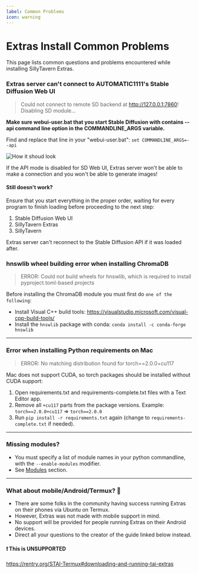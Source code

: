 ```yaml
---
label: Common Problems
icon: warning
---
```

# Extras Install Common Problems

This page lists common questions and problems encountered while installing SillyTavern Extras.

### Extras server can't connect to AUTOMATIC1111's Stable Diffusion Web UI

> Could not connect to remote SD backend at <http://127.0.0.1:7860>! Disabling SD module...

**Make sure webui-user.bat that you start Stable Diffusion with contains --api command line option in the COMMANDLINE_ARGS variable.**

Find and replace that line in your "webui-user.bat": `set COMMANDLINE_ARGS=--api`

![How it shoud look](https://github.com/SillyTavern/SillyTavern-Docs/assets/18619528/a823d134-14fb-40c6-b3f1-2e174e7b1172)

If the API mode is disabled for SD Web UI, Extras server won't be able to make a connection and you won't be able to generate images!

#### Still doesn't work?

Ensure that you start everything in the proper order, waiting for every program to finish loading before proceeding to the next step:

1. Stable Diffusion Web UI
2. SillyTavern Extras
3. SillyTavern

Extras server can't reconnect to the Stable Diffusion API if it was loaded after.

### hnswlib wheel building error when installing ChromaDB

> ERROR: Could not build wheels for hnswlib, which is required to install pyproject.toml-based projects

Before installing the ChromaDB module you must first do `one of the following`:

* Install Visual C++ build tools: <https://visualstudio.microsoft.com/visual-cpp-build-tools/>
* Install the `hnswlib` package with conda: `conda install -c conda-forge hnswlib`

---

### Error when installing Python requirements on Mac

> ERROR: No matching distribution found for torch==2.0.0+cu117

Mac does not support CUDA, so torch packages should be installed without CUDA support:

1. Open requirements.txt and requirements-complete.txt files with a Text Editor app.
2. Remove all `+cu117` parts from the package versions. Example: `torch==2.0.0+cu117` => `torch==2.0.0`
3. Run `pip install -r requirements.txt` again (change to `requirements-complete.txt` if needed).

---

### Missing modules?

* You must specify a list of module names in your python commandline, with the `--enable-modules` modifier.
* See [Modules](https://docs.sillytavern.app/extras/installation/#decide-which-module-to-use) section.

---

### What about mobile/Android/Termux? 🤔

* There are some folks in the community having success running Extras on their phones via Ubuntu on Termux.
* However, Extras was not made with mobile support in mind.
* No support will be provided for people running Extras on their Android devices.
* Direct all your questions to the creator of the guide linked below instead.

#### ❗ This is UNSUPPORTED

<https://rentry.org/STAI-Termux#downloading-and-running-tai-extras>
